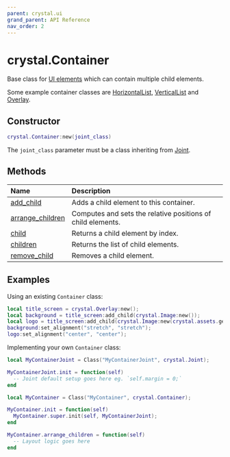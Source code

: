 ```yaml
---
parent: crystal.ui
grand_parent: API Reference
nav_order: 2
---
```


# crystal.Container

Base class for [UI elements](ui_element) which can contain multiple child elements.

Some example container classes are [HorizontalList](horizontal_list), [VerticalList](vertical_list) and [Overlay](overlay).

## Constructor

```lua
crystal.Container:new(joint_class)
```

The `joint_class` parameter must be a class inheriting from [Joint](joint).

## Methods

| Name                                           | Description                                                 |
| :--------------------------------------------- | :---------------------------------------------------------- |
| [add_child](container_add_child)               | Adds a child element to this container.                     |
| [arrange_children](container_arrange_children) | Computes and sets the relative positions of child elements. |
| [child](container_child)                       | Returns a child element by index.                           |
| [children](container_children)                 | Returns the list of child elements.                         |
| [remove_child](container_remove_child)         | Removes a child element.                                    |

## Examples

Using an existing `Container` class:

```lua
local title_screen = crystal.Overlay:new();
local background = title_screen:add_child(crystal.Image:new());
local logo = title_screen:add_child(crystal.Image:new(crystal.assets.get("logo.png")));
background:set_alignment("stretch", "stretch");
logo:set_alignment("center", "center");
```

Implementing your own `Container` class:

```lua
local MyContainerJoint = Class("MyContainerJoint", crystal.Joint);

MyContainerJoint.init = function(self)
  -- Joint default setup goes here eg. `self.margin = 0;`
end

local MyContainer = Class("MyContainer", crystal.Container);

MyContainer.init = function(self)
  MyContainer.super.init(self, MyContainerJoint);
end

MyContainer.arrange_children = function(self)
  -- Layout logic goes here
end
```
